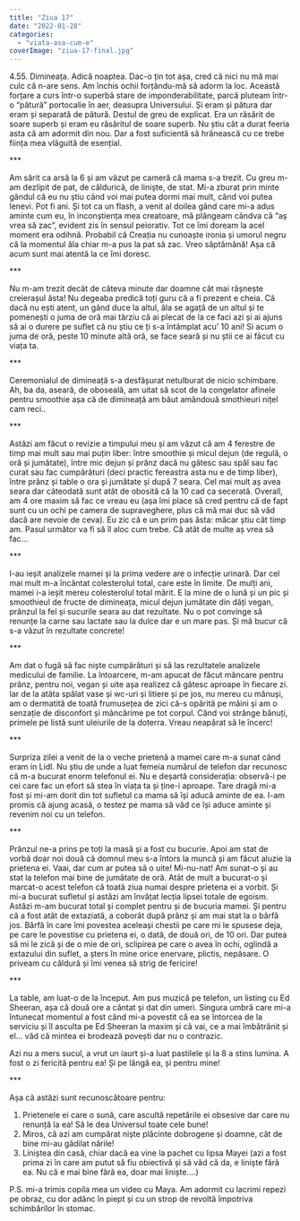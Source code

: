 ```yaml
---
title: "Ziua 17"
date: "2022-01-28"
categories: 
  - "viata-asa-cum-e"
coverImage: "ziua-17-final.jpg"
---
```


4.55. Dimineața. Adică noaptea. Dac-o țin tot așa, cred că nici nu mă mai culc că n-are sens. Am închis ochii forțându-mă să adorm la loc. Această forțare a curs într-o superbă stare de imponderabilitate, parcă pluteam într-o “pătură” portocalie în aer, deasupra Universului. Și eram și pătura dar eram și separată de pătură. Destul de greu de explicat. Era un răsărit de soare superb și eram eu răsăritul de soare superb. Nu știu cât a durat feeria asta că am adormit din nou. Dar a fost suficientă să hrănească cu ce trebe ființa mea vlăguită de esențial.

\*\*\*

Am sărit ca arsă la 6 și am văzut pe cameră că mama s-a trezit. Cu greu m-am dezlipit de pat, de căldurică, de liniște, de stat. Mi-a zburat prin minte gândul că eu nu știu când voi mai putea dormi mai mult, când voi putea lenevi. Pot fi ani. Și tot ca un flash, a venit al doilea gând care mi-a adus aminte cum eu, în inconștiența mea creatoare, mă plângeam cândva că “aș vrea să zac”, evident zis în sensul peiorativ. Tot ce îmi doream la acel moment era odihnă. Probabil că Creația nu cunoaște ironia și umorul negru că la momentul ăla chiar m-a pus la pat să zac. Vreo săptămână! Așa că acum sunt mai atentă la ce îmi doresc.

\*\*\*

Nu m-am trezit decât de câteva minute dar doamne cât mai râșnește creierașul ăsta! Nu degeaba predică toți guru că a fi prezent e cheia. Că dacă nu ești atent, un gând duce la altul, ăla se agață de un altul și te pomenești o juma de oră mai târziu că ai plecat de la ce faci azi și ai ajuns să ai o durere pe suflet că nu știu ce ți s-a întâmplat acu’ 10 ani! Si acum o juma de oră, peste 10 minute altă oră, se face seară și nu știi ce ai făcut cu viața ta.

\*\*\*

Ceremonialul de dimineață s-a desfășurat netulburat de nicio schimbare. Ah, ba da, aseară, de oboseală, am uitat să scot de la congelator afinele pentru smoothie așa că de dimineață am băut amândouă smothieuri nițel cam reci..

\*\*\*

Astăzi am făcut o revizie a timpului meu și am văzut că am 4 ferestre de timp mai mult sau mai puțin liber: între smoothie și micul dejun (de regulă, o oră și jumătate), între mic dejun și prânz dacă nu gătesc sau spăl sau fac curat sau fac cumpărături (deci practic fereastra asta nu e de timp liber), între prânz și table o ora și jumătate și după 7 seara. Cel mai mult aș avea seara dar câteodată sunt atât de obosită că la 10 cad ca secerată. Overall, am 4 ore maxim să fac ce vreau eu (așa îmi place să cred pentru că de fapt sunt cu un ochi pe camera de supraveghere, plus că mă mai duc să văd dacă are nevoie de ceva). Eu zic că e un prim pas ăsta: măcar știu cât timp am. Pasul următor va fi să îl aloc cum trebe. Că atât de multe aș vrea să fac… 

\*\*\*

I-au ieșit analizele mamei și la prima vedere are o infecție urinară. Dar cel mai mult m-a încântat colesterolul total, care este în limite. De mulți ani, mamei i-a ieșit mereu colesterolul total mărit. E la mine de o lună și un pic și smoothieul de fructe de dimineața, micul dejun jumătate din dăți vegan, prânzul la fel și sucurile seara au dat rezultate. Nu o pot convinge să renunțe la carne sau lactate sau la dulce dar e un mare pas. Și mă bucur că s-a văzut în rezultate concrete!

\*\*\*

Am dat o fugă să fac niște cumpărături și să las rezultatele analizele medicului de familie. La întoarcere, m-am apucat de făcut mâncare pentru prânz, pentru noi, vegan și uite așa realizez că gătesc aproape în fiecare zi. Iar de la atâta spălat vase și wc-uri și litiere și pe jos, nu mereu cu mănuși, am o dermatită de toată frumusețea de zici că-s opărită pe mâini și am o senzație de disconfort și mâncărime pe tot corpul. Când voi strânge bănuți, primele pe listă sunt uleiurile de la doterra. Vreau neapărat să le încerc!

\*\*\*

Surpriza zilei a venit de la o veche prietenă a mamei care m-a sunat când eram in Lidl. Nu știu de unde a luat femeia numărul de telefon dar recunosc că m-a bucurat enorm telefonul ei. Nu e deșartă considerația: observă-i pe cei care fac un efort să stea în viața ta și ține-i aproape. Tare dragă mi-a fost și mi-am dorit din tot sufletul ca mama să își aducă aminte de ea. I-am promis că ajung acasă, o testez pe mama să văd ce își aduce aminte și revenim noi cu un telefon.

\*\*\*

Prânzul ne-a prins pe toți la masă și a fost cu bucurie. Apoi am stat de vorbă doar noi două că domnul meu s-a întors la muncă și am făcut aluzie la prietena ei. Vaai, dar cum ar putea să o uite! Mi-nu-nat! Am sunat-o și au stat la telefon mai bine de jumătate de oră. Atât de mult a bucurat-o și marcat-o acest telefon că toată ziua numai despre prietena ei a vorbit. Și mi-a bucurat sufletul și astăzi am învățat lecția lipsei totale de egoism. Astăzi m-am bucurat total și complet pentru și de bucuria mamei. Și pentru că a fost atât de extaziată, a coborât după prânz și am mai stat la o bârfă jos. Bârfă în care îmi povestea aceleași chestii pe care mi le spusese deja, pe care le povestise cu prietena ei, o dată, de două ori, de 10 ori. Dar putea să mi le zică și de o mie de ori, sclipirea pe care o avea în ochi, oglindă a extazului din suflet, a șters în mine orice enervare, plictis, nepăsare. O priveam cu căldură și îmi venea să strig de fericire!

\*\*\*

La table, am luat-o de la început. Am pus muzică pe telefon, un listing cu Ed Sheeran, așa că două ore a cântat și dat din umeri. Singura umbră care mi-a întunecat momentul a fost când mi-a povestit că ea se întorcea de la serviciu și îl asculta pe Ed Sheeran la maxim și că vai, ce a mai îmbătrânit și el… văd că mintea ei brodează povești dar nu o contrazic. 

Azi nu a mers sucul, a vrut un iaurt și-a luat pastilele și la 8 a stins lumina. A fost o zi fericită pentru ea! Și pe lângă ea, și pentru mine!

\*\*\*

Așa că astăzi sunt recunoscătoare pentru:

1. Prietenele ei care o sună, care ascultă repetările ei obsesive dar care nu renunță la ea! Să le dea Universul toate cele bune!
2. Miros, că azi am cumpărat niște plăcinte dobrogene și doamne, cât de bine mi-au gădilat nările!
3. Liniștea din casă, chiar dacă ea vine la pachet cu lipsa Mayei (azi a fost prima zi în care am putut să fiu obiectivă și să văd că da, e liniște fără ea. Nu că e mai bine fără ea, doar mai liniște.…)

P.S. mi-a trimis copila mea un video cu Maya. Am adormit cu lacrimi repezi pe obraz, cu dor adânc în piept și cu un strop de revoltă împotriva schimbărilor în stomac.
